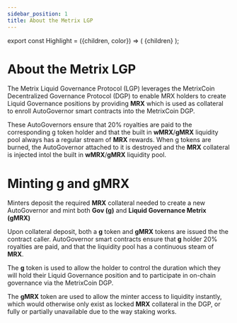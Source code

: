 ```yaml
---
sidebar_position: 1
title: About the Metrix LGP
---
```


export const Highlight = ({children, color}) => (
<span
style={{color}}>
{children}
</span>
);

# About the Metrix LGP

The Metrix Liquid Governance Protocol (LGP) leverages the MetrixCoin Decentralized Governance Protocol (DGP) to enable MRX holders to create Liquid Governance positions by providing <Highlight color="#bf96c6">**MRX**</Highlight> which is used as collateral to enroll AutoGovernor smart contracts into the MetrixCoin DGP.

These AutoGovernors ensure that 20% royalties are paid to the corresponding g token holder and that the built in <Highlight color="#bf96c6">**wMRX**</Highlight>/<Highlight color="#bf96c6">**gMRX**</Highlight> liquidity pool always has a regular stream of <Highlight color="#bf96c6">**MRX**</Highlight> rewards. When g tokens are burned, the AutoGovernor attached to it is destroyed and the <Highlight color="#bf96c6">**MRX**</Highlight> collateral is injected intol the built in <Highlight color="#bf96c6">**wMRX**</Highlight>/<Highlight color="#bf96c6">**gMRX**</Highlight> liquidity pool.

# Minting <Highlight color="#bf96c6">g</Highlight> and <Highlight color="#bf96c6">gMRX</Highlight>

Minters deposit the required <Highlight color="#bf96c6">**MRX**</Highlight> collateral needed to create a new AutoGovernor and mint both <Highlight color="#bf96c6">**Gov (g)**</Highlight> and <Highlight color="#bf96c6">**Liquid Governance Metrix (gMRX)**</Highlight>

Upon collateral deposit, both a <Highlight color="#bf96c6">**g**</Highlight> token and <Highlight color="#bf96c6">**gMRX**</Highlight> tokens are issued the the contract caller. AutoGovernor smart contracts ensure that <Highlight color="#bf96c6">**g**</Highlight> holder 20% royalties are paid, and that the liquidity pool has a continuous steam of <Highlight color="#bf96c6">**MRX**</Highlight>.

The <Highlight color="#bf96c6">**g**</Highlight> token is used to allow the holder to control the duration which they will hold their Liquid Governance position and to participate in on-chain governance via the MetrixCoin DGP.

The <Highlight color="#bf96c6">**gMRX**</Highlight> token are used to allow the minter access to liquidity instantly, which would otherwise only exist as locked <Highlight color="#bf96c6">**MRX**</Highlight> collateral in the DGP, or fully or partially unavailable due to the way staking works.

